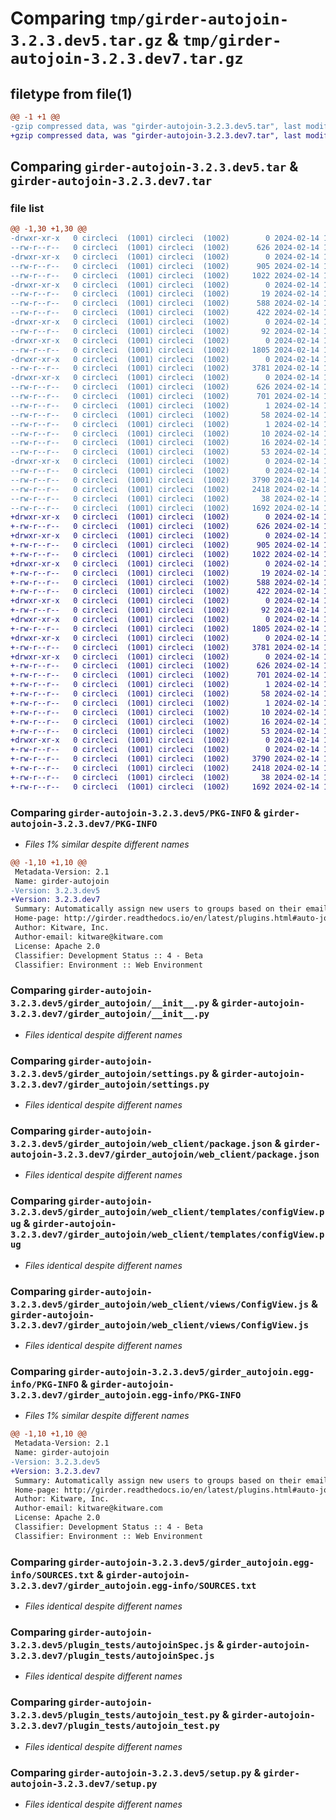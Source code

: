 # Comparing `tmp/girder-autojoin-3.2.3.dev5.tar.gz` & `tmp/girder-autojoin-3.2.3.dev7.tar.gz`

## filetype from file(1)

```diff
@@ -1 +1 @@
-gzip compressed data, was "girder-autojoin-3.2.3.dev5.tar", last modified: Wed Feb 14 15:48:50 2024, max compression
+gzip compressed data, was "girder-autojoin-3.2.3.dev7.tar", last modified: Wed Feb 14 18:47:13 2024, max compression
```

## Comparing `girder-autojoin-3.2.3.dev5.tar` & `girder-autojoin-3.2.3.dev7.tar`

### file list

```diff
@@ -1,30 +1,30 @@
-drwxr-xr-x   0 circleci  (1001) circleci  (1002)        0 2024-02-14 15:48:50.939009 girder-autojoin-3.2.3.dev5/
--rw-r--r--   0 circleci  (1001) circleci  (1002)      626 2024-02-14 15:48:50.939009 girder-autojoin-3.2.3.dev5/PKG-INFO
-drwxr-xr-x   0 circleci  (1001) circleci  (1002)        0 2024-02-14 15:48:50.939009 girder-autojoin-3.2.3.dev5/girder_autojoin/
--rw-r--r--   0 circleci  (1001) circleci  (1002)      905 2024-02-14 15:48:26.000000 girder-autojoin-3.2.3.dev5/girder_autojoin/__init__.py
--rw-r--r--   0 circleci  (1001) circleci  (1002)     1022 2024-02-14 15:48:26.000000 girder-autojoin-3.2.3.dev5/girder_autojoin/settings.py
-drwxr-xr-x   0 circleci  (1001) circleci  (1002)        0 2024-02-14 15:48:50.939009 girder-autojoin-3.2.3.dev5/girder_autojoin/web_client/
--rw-r--r--   0 circleci  (1001) circleci  (1002)       19 2024-02-14 15:48:26.000000 girder-autojoin-3.2.3.dev5/girder_autojoin/web_client/main.js
--rw-r--r--   0 circleci  (1001) circleci  (1002)      588 2024-02-14 15:48:26.000000 girder-autojoin-3.2.3.dev5/girder_autojoin/web_client/package.json
--rw-r--r--   0 circleci  (1001) circleci  (1002)      422 2024-02-14 15:48:26.000000 girder-autojoin-3.2.3.dev5/girder_autojoin/web_client/routes.js
-drwxr-xr-x   0 circleci  (1001) circleci  (1002)        0 2024-02-14 15:48:50.939009 girder-autojoin-3.2.3.dev5/girder_autojoin/web_client/stylesheets/
--rw-r--r--   0 circleci  (1001) circleci  (1002)       92 2024-02-14 15:48:26.000000 girder-autojoin-3.2.3.dev5/girder_autojoin/web_client/stylesheets/configView.styl
-drwxr-xr-x   0 circleci  (1001) circleci  (1002)        0 2024-02-14 15:48:50.939009 girder-autojoin-3.2.3.dev5/girder_autojoin/web_client/templates/
--rw-r--r--   0 circleci  (1001) circleci  (1002)     1805 2024-02-14 15:48:26.000000 girder-autojoin-3.2.3.dev5/girder_autojoin/web_client/templates/configView.pug
-drwxr-xr-x   0 circleci  (1001) circleci  (1002)        0 2024-02-14 15:48:50.939009 girder-autojoin-3.2.3.dev5/girder_autojoin/web_client/views/
--rw-r--r--   0 circleci  (1001) circleci  (1002)     3781 2024-02-14 15:48:26.000000 girder-autojoin-3.2.3.dev5/girder_autojoin/web_client/views/ConfigView.js
-drwxr-xr-x   0 circleci  (1001) circleci  (1002)        0 2024-02-14 15:48:50.939009 girder-autojoin-3.2.3.dev5/girder_autojoin.egg-info/
--rw-r--r--   0 circleci  (1001) circleci  (1002)      626 2024-02-14 15:48:50.000000 girder-autojoin-3.2.3.dev5/girder_autojoin.egg-info/PKG-INFO
--rw-r--r--   0 circleci  (1001) circleci  (1002)      701 2024-02-14 15:48:50.000000 girder-autojoin-3.2.3.dev5/girder_autojoin.egg-info/SOURCES.txt
--rw-r--r--   0 circleci  (1001) circleci  (1002)        1 2024-02-14 15:48:50.000000 girder-autojoin-3.2.3.dev5/girder_autojoin.egg-info/dependency_links.txt
--rw-r--r--   0 circleci  (1001) circleci  (1002)       58 2024-02-14 15:48:50.000000 girder-autojoin-3.2.3.dev5/girder_autojoin.egg-info/entry_points.txt
--rw-r--r--   0 circleci  (1001) circleci  (1002)        1 2024-02-14 15:48:50.000000 girder-autojoin-3.2.3.dev5/girder_autojoin.egg-info/not-zip-safe
--rw-r--r--   0 circleci  (1001) circleci  (1002)       10 2024-02-14 15:48:50.000000 girder-autojoin-3.2.3.dev5/girder_autojoin.egg-info/requires.txt
--rw-r--r--   0 circleci  (1001) circleci  (1002)       16 2024-02-14 15:48:50.000000 girder-autojoin-3.2.3.dev5/girder_autojoin.egg-info/top_level.txt
--rw-r--r--   0 circleci  (1001) circleci  (1002)       53 2024-02-14 15:48:26.000000 girder-autojoin-3.2.3.dev5/plugin.cmake
-drwxr-xr-x   0 circleci  (1001) circleci  (1002)        0 2024-02-14 15:48:50.939009 girder-autojoin-3.2.3.dev5/plugin_tests/
--rw-r--r--   0 circleci  (1001) circleci  (1002)        0 2024-02-14 15:48:26.000000 girder-autojoin-3.2.3.dev5/plugin_tests/__init__.py
--rw-r--r--   0 circleci  (1001) circleci  (1002)     3790 2024-02-14 15:48:26.000000 girder-autojoin-3.2.3.dev5/plugin_tests/autojoinSpec.js
--rw-r--r--   0 circleci  (1001) circleci  (1002)     2418 2024-02-14 15:48:26.000000 girder-autojoin-3.2.3.dev5/plugin_tests/autojoin_test.py
--rw-r--r--   0 circleci  (1001) circleci  (1002)       38 2024-02-14 15:48:50.939009 girder-autojoin-3.2.3.dev5/setup.cfg
--rw-r--r--   0 circleci  (1001) circleci  (1002)     1692 2024-02-14 15:48:26.000000 girder-autojoin-3.2.3.dev5/setup.py
+drwxr-xr-x   0 circleci  (1001) circleci  (1002)        0 2024-02-14 18:47:13.897276 girder-autojoin-3.2.3.dev7/
+-rw-r--r--   0 circleci  (1001) circleci  (1002)      626 2024-02-14 18:47:13.897276 girder-autojoin-3.2.3.dev7/PKG-INFO
+drwxr-xr-x   0 circleci  (1001) circleci  (1002)        0 2024-02-14 18:47:13.893276 girder-autojoin-3.2.3.dev7/girder_autojoin/
+-rw-r--r--   0 circleci  (1001) circleci  (1002)      905 2024-02-14 18:46:47.000000 girder-autojoin-3.2.3.dev7/girder_autojoin/__init__.py
+-rw-r--r--   0 circleci  (1001) circleci  (1002)     1022 2024-02-14 18:46:47.000000 girder-autojoin-3.2.3.dev7/girder_autojoin/settings.py
+drwxr-xr-x   0 circleci  (1001) circleci  (1002)        0 2024-02-14 18:47:13.893276 girder-autojoin-3.2.3.dev7/girder_autojoin/web_client/
+-rw-r--r--   0 circleci  (1001) circleci  (1002)       19 2024-02-14 18:46:47.000000 girder-autojoin-3.2.3.dev7/girder_autojoin/web_client/main.js
+-rw-r--r--   0 circleci  (1001) circleci  (1002)      588 2024-02-14 18:46:47.000000 girder-autojoin-3.2.3.dev7/girder_autojoin/web_client/package.json
+-rw-r--r--   0 circleci  (1001) circleci  (1002)      422 2024-02-14 18:46:47.000000 girder-autojoin-3.2.3.dev7/girder_autojoin/web_client/routes.js
+drwxr-xr-x   0 circleci  (1001) circleci  (1002)        0 2024-02-14 18:47:13.893276 girder-autojoin-3.2.3.dev7/girder_autojoin/web_client/stylesheets/
+-rw-r--r--   0 circleci  (1001) circleci  (1002)       92 2024-02-14 18:46:47.000000 girder-autojoin-3.2.3.dev7/girder_autojoin/web_client/stylesheets/configView.styl
+drwxr-xr-x   0 circleci  (1001) circleci  (1002)        0 2024-02-14 18:47:13.893276 girder-autojoin-3.2.3.dev7/girder_autojoin/web_client/templates/
+-rw-r--r--   0 circleci  (1001) circleci  (1002)     1805 2024-02-14 18:46:47.000000 girder-autojoin-3.2.3.dev7/girder_autojoin/web_client/templates/configView.pug
+drwxr-xr-x   0 circleci  (1001) circleci  (1002)        0 2024-02-14 18:47:13.897276 girder-autojoin-3.2.3.dev7/girder_autojoin/web_client/views/
+-rw-r--r--   0 circleci  (1001) circleci  (1002)     3781 2024-02-14 18:46:47.000000 girder-autojoin-3.2.3.dev7/girder_autojoin/web_client/views/ConfigView.js
+drwxr-xr-x   0 circleci  (1001) circleci  (1002)        0 2024-02-14 18:47:13.897276 girder-autojoin-3.2.3.dev7/girder_autojoin.egg-info/
+-rw-r--r--   0 circleci  (1001) circleci  (1002)      626 2024-02-14 18:47:13.000000 girder-autojoin-3.2.3.dev7/girder_autojoin.egg-info/PKG-INFO
+-rw-r--r--   0 circleci  (1001) circleci  (1002)      701 2024-02-14 18:47:13.000000 girder-autojoin-3.2.3.dev7/girder_autojoin.egg-info/SOURCES.txt
+-rw-r--r--   0 circleci  (1001) circleci  (1002)        1 2024-02-14 18:47:13.000000 girder-autojoin-3.2.3.dev7/girder_autojoin.egg-info/dependency_links.txt
+-rw-r--r--   0 circleci  (1001) circleci  (1002)       58 2024-02-14 18:47:13.000000 girder-autojoin-3.2.3.dev7/girder_autojoin.egg-info/entry_points.txt
+-rw-r--r--   0 circleci  (1001) circleci  (1002)        1 2024-02-14 18:47:13.000000 girder-autojoin-3.2.3.dev7/girder_autojoin.egg-info/not-zip-safe
+-rw-r--r--   0 circleci  (1001) circleci  (1002)       10 2024-02-14 18:47:13.000000 girder-autojoin-3.2.3.dev7/girder_autojoin.egg-info/requires.txt
+-rw-r--r--   0 circleci  (1001) circleci  (1002)       16 2024-02-14 18:47:13.000000 girder-autojoin-3.2.3.dev7/girder_autojoin.egg-info/top_level.txt
+-rw-r--r--   0 circleci  (1001) circleci  (1002)       53 2024-02-14 18:46:47.000000 girder-autojoin-3.2.3.dev7/plugin.cmake
+drwxr-xr-x   0 circleci  (1001) circleci  (1002)        0 2024-02-14 18:47:13.897276 girder-autojoin-3.2.3.dev7/plugin_tests/
+-rw-r--r--   0 circleci  (1001) circleci  (1002)        0 2024-02-14 18:46:47.000000 girder-autojoin-3.2.3.dev7/plugin_tests/__init__.py
+-rw-r--r--   0 circleci  (1001) circleci  (1002)     3790 2024-02-14 18:46:47.000000 girder-autojoin-3.2.3.dev7/plugin_tests/autojoinSpec.js
+-rw-r--r--   0 circleci  (1001) circleci  (1002)     2418 2024-02-14 18:46:47.000000 girder-autojoin-3.2.3.dev7/plugin_tests/autojoin_test.py
+-rw-r--r--   0 circleci  (1001) circleci  (1002)       38 2024-02-14 18:47:13.897276 girder-autojoin-3.2.3.dev7/setup.cfg
+-rw-r--r--   0 circleci  (1001) circleci  (1002)     1692 2024-02-14 18:46:47.000000 girder-autojoin-3.2.3.dev7/setup.py
```

### Comparing `girder-autojoin-3.2.3.dev5/PKG-INFO` & `girder-autojoin-3.2.3.dev7/PKG-INFO`

 * *Files 1% similar despite different names*

```diff
@@ -1,10 +1,10 @@
 Metadata-Version: 2.1
 Name: girder-autojoin
-Version: 3.2.3.dev5
+Version: 3.2.3.dev7
 Summary: Automatically assign new users to groups based on their email domain
 Home-page: http://girder.readthedocs.io/en/latest/plugins.html#auto-join
 Author: Kitware, Inc.
 Author-email: kitware@kitware.com
 License: Apache 2.0
 Classifier: Development Status :: 4 - Beta
 Classifier: Environment :: Web Environment
```

### Comparing `girder-autojoin-3.2.3.dev5/girder_autojoin/__init__.py` & `girder-autojoin-3.2.3.dev7/girder_autojoin/__init__.py`

 * *Files identical despite different names*

### Comparing `girder-autojoin-3.2.3.dev5/girder_autojoin/settings.py` & `girder-autojoin-3.2.3.dev7/girder_autojoin/settings.py`

 * *Files identical despite different names*

### Comparing `girder-autojoin-3.2.3.dev5/girder_autojoin/web_client/package.json` & `girder-autojoin-3.2.3.dev7/girder_autojoin/web_client/package.json`

 * *Files identical despite different names*

### Comparing `girder-autojoin-3.2.3.dev5/girder_autojoin/web_client/templates/configView.pug` & `girder-autojoin-3.2.3.dev7/girder_autojoin/web_client/templates/configView.pug`

 * *Files identical despite different names*

### Comparing `girder-autojoin-3.2.3.dev5/girder_autojoin/web_client/views/ConfigView.js` & `girder-autojoin-3.2.3.dev7/girder_autojoin/web_client/views/ConfigView.js`

 * *Files identical despite different names*

### Comparing `girder-autojoin-3.2.3.dev5/girder_autojoin.egg-info/PKG-INFO` & `girder-autojoin-3.2.3.dev7/girder_autojoin.egg-info/PKG-INFO`

 * *Files 1% similar despite different names*

```diff
@@ -1,10 +1,10 @@
 Metadata-Version: 2.1
 Name: girder-autojoin
-Version: 3.2.3.dev5
+Version: 3.2.3.dev7
 Summary: Automatically assign new users to groups based on their email domain
 Home-page: http://girder.readthedocs.io/en/latest/plugins.html#auto-join
 Author: Kitware, Inc.
 Author-email: kitware@kitware.com
 License: Apache 2.0
 Classifier: Development Status :: 4 - Beta
 Classifier: Environment :: Web Environment
```

### Comparing `girder-autojoin-3.2.3.dev5/girder_autojoin.egg-info/SOURCES.txt` & `girder-autojoin-3.2.3.dev7/girder_autojoin.egg-info/SOURCES.txt`

 * *Files identical despite different names*

### Comparing `girder-autojoin-3.2.3.dev5/plugin_tests/autojoinSpec.js` & `girder-autojoin-3.2.3.dev7/plugin_tests/autojoinSpec.js`

 * *Files identical despite different names*

### Comparing `girder-autojoin-3.2.3.dev5/plugin_tests/autojoin_test.py` & `girder-autojoin-3.2.3.dev7/plugin_tests/autojoin_test.py`

 * *Files identical despite different names*

### Comparing `girder-autojoin-3.2.3.dev5/setup.py` & `girder-autojoin-3.2.3.dev7/setup.py`

 * *Files identical despite different names*

